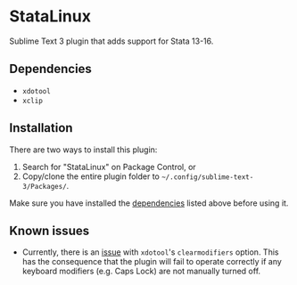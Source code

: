 # StataLinux
Sublime Text 3 plugin that adds support for Stata 13-16.

## Dependencies

- `xdotool`
- `xclip`

## Installation

There are two ways to install this plugin:

1. Search for "StataLinux" on Package Control, or
2. Copy/clone the entire plugin folder to `~/.config/sublime-text-3/Packages/`.

Make sure you have installed the [dependencies](#dependencies) listed above before using it.

## Known issues

- Currently, there is an [issue](https://github.com/jordansissel/xdotool/issues/43) with `xdotool`'s `clearmodifiers` option.
This has the consequence that the plugin will fail to operate correctly if any keyboard modifiers (e.g. Caps Lock) are not manually turned off.
